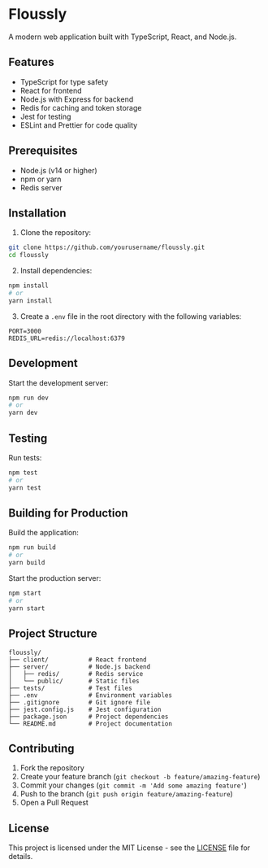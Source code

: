 # Floussly

A modern web application built with TypeScript, React, and Node.js.

## Features

- TypeScript for type safety
- React for frontend
- Node.js with Express for backend
- Redis for caching and token storage
- Jest for testing
- ESLint and Prettier for code quality

## Prerequisites

- Node.js (v14 or higher)
- npm or yarn
- Redis server

## Installation

1. Clone the repository:
```bash
git clone https://github.com/yourusername/floussly.git
cd floussly
```

2. Install dependencies:
```bash
npm install
# or
yarn install
```

3. Create a `.env` file in the root directory with the following variables:
```
PORT=3000
REDIS_URL=redis://localhost:6379
```

## Development

Start the development server:
```bash
npm run dev
# or
yarn dev
```

## Testing

Run tests:
```bash
npm test
# or
yarn test
```

## Building for Production

Build the application:
```bash
npm run build
# or
yarn build
```

Start the production server:
```bash
npm start
# or
yarn start
```

## Project Structure

```
floussly/
├── client/           # React frontend
├── server/           # Node.js backend
│   ├── redis/        # Redis service
│   └── public/       # Static files
├── tests/            # Test files
├── .env              # Environment variables
├── .gitignore        # Git ignore file
├── jest.config.js    # Jest configuration
├── package.json      # Project dependencies
└── README.md         # Project documentation
```

## Contributing

1. Fork the repository
2. Create your feature branch (`git checkout -b feature/amazing-feature`)
3. Commit your changes (`git commit -m 'Add some amazing feature'`)
4. Push to the branch (`git push origin feature/amazing-feature`)
5. Open a Pull Request

## License

This project is licensed under the MIT License - see the [LICENSE](LICENSE) file for details. 
